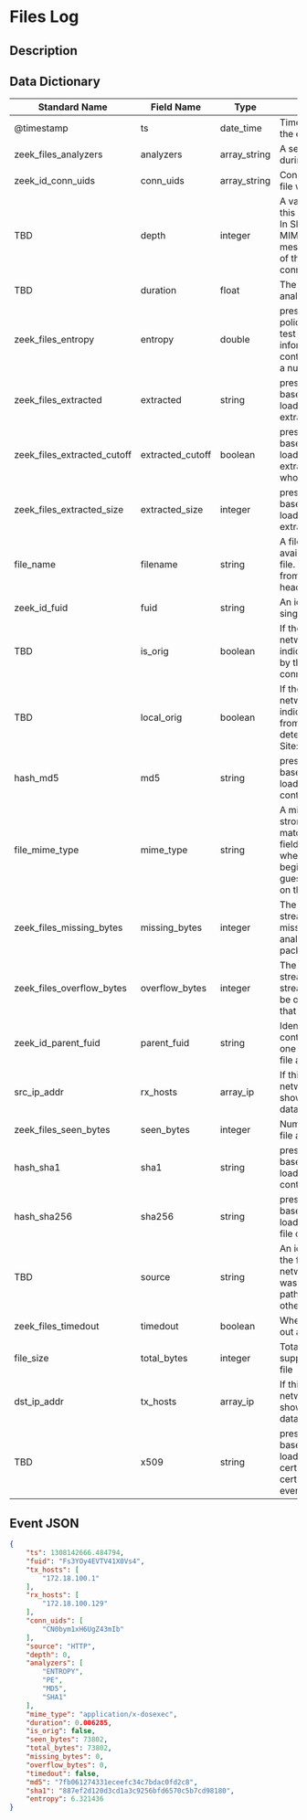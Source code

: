 # Files Log

## Description

## Data Dictionary

| Standard Name                   | Field Name                      | Type                            | Description                                                                                                                                                                                                                                  | Sample Value                      |
| ------------------------------- | ------------------------------- | ------------------------------- | -------------------------------                                                                                                                                                                                                              | -------------------------------   |
| @timestamp                  | ts               | date_time    | Timestamp of the beginning of the event in epoch format                                                                                                                                                                                      | `1300475167.096535`               |
| zeek_files_analyzers        | analyzers        | array_string | A set of analysis types done during the file analysis.                                                                                                                                                                                       | `[ "MD5", "SHA1", "X509", "PE" ]`
| zeek_id_conn_uids           | conn_uids        | array_string | Connection UIDs over which the file was transferred                                                                                                                                                                                          | ``                                |
| TBD                         | depth            | integer      | A value to represent the depth of this file in relation to its source. In SMTP, it is the depth of the MIME attachment on the message. In HTTP, it is the depth of the request within the TCP connection                                     | ``                                |
| TBD                         | duration         | float        | The duration the file was analyzed for                                                                                                                                                                                                       | ``                                |
| zeek_files_entropy          | entropy          | double       | present if policy/frameworks/files/entropy-test-all-files.bro is loaded The information density of the contents of the file, expressed as a number of bits per character.                                                                    | ``                                |
| zeek_files_extracted        | extracted        | string       | present if base/files/extract/main.bro is loaded Local filename of extracted file.                                                                                                                                                           | `HTTP-FSlUus2Qlwch8g8aNl.exe`
| zeek_files_extracted_cutoff | extracted_cutoff | boolean      | present if base/files/extract/main.bro is loaded Set to true if the file being extracted was cut off so the whole file was not logged.                                                                                                       | ``                                |
| zeek_files_extracted_size   | extracted_size   | integer      | present if base/files/extract/main.bro is loaded The number of bytes extracted to disk.                                                                                                                                                      | ``                                |
| file_name                   | filename         | string       | A filename for the file if one is available from the source for the file. These will frequently come from “Content-Disposition” headers in network protocols                                                                                 | ``                                |
| zeek_id_fuid                | fuid             | string       | An identifier associated with a single file                                                                                                                                                                                                  | ``                                |
| TBD                         | is_orig          | boolean      | If the source of this file is a network connection, this field indicates if the file is being sent by the originator of the connection or the responder                                                                                      | ``                                |
| TBD                         | local_orig       | boolean      | If the source of this file is a network connection, this field indicates if the data originated from the local network or not as determined by the configured Site::local_nets                                                               | ``                                |
| hash_md5                    | md5              | string       | present if base/files/hash/main.bro is loaded An MD5 digest of the file contents.                                                                                                                                                            | ``                                |
| file_mime_type              | mime_type        | string       | A mime type provided by the strongest file magic signature match against the bof_buffer field of fa_file, or in the cases where no buffering of the beginning of file occurs, an initial guess of the mime type based on the first data seen | ``                                |
| zeek_files_missing_bytes    | missing_bytes    | integer      | The number of bytes in the file stream that were completely missed during the process of analysis e.g. due to dropped packets                                                                                                                | ``                                |
| zeek_files_overflow_bytes   | overflow_bytes   | integer      | The number of bytes in the file stream that were not delivered to stream file analyzers. This could be overlapping bytes or bytes that could not be reassembled                                                                              | ``                                |
| zeek_id_parent_fuid         | parent_fuid      | string       | Identifier associated with a container file from which this one was extracted as part of the file analysis                                                                                                                                   | ``                                |
| src_ip_addr                 | rx_hosts         | array_ip     | If this file was transferred over a network connection this should show the host or hosts that the data traveled to                                                                                                                          | ``                                |
| zeek_files_seen_bytes       | seen_bytes       | integer      | Number of bytes provided to the file analysis engine for the file                                                                                                                                                                            | ``                                |
| hash_sha1                   | sha1             | string       | present if base/files/hash/main.bro is loaded A SHA1 digest of the file contents.                                                                                                                                                            | ``                                |
| hash_sha256                 | sha256           | string       | present if base/files/hash/main.bro is loaded A SHA256 digest of the file contents.                                                                                                                                                          | ``                                |
| TBD                         | source           | string       | An identification of the source of the file data. E.g. it may be a network protocol over which it was transferred, or a local file path which was read, or some other input source.                                                          | `SMB`                             |
| zeek_files_timedout         | timedout         | boolean      | Whether the file analysis timed out at least once for the file                                                                                                                                                                               | ``                                |
| file_size                   | total_bytes      | integer      | Total number of bytes that are supposed to comprise the full file                                                                                                                                                                            | ``                                |
| dst_ip_addr                 | tx_hosts         | array_ip     | If this file was transferred over a network connection this should show the host or hosts that the data sourced from                                                                                                                         | ``                                |
| TBD                         | x509             | string       | present if base/files/x509/main.bro is loaded Information about X509 certificates. This is used to keep certificate information until all events have been received.                                                                         | ``                                |

## Event JSON

```json
{
    "ts": 1308142666.484794,
    "fuid": "Fs3YOy4EVTV41X0Vs4",
    "tx_hosts": [
        "172.18.100.1"
    ],
    "rx_hosts": [
        "172.18.100.129"
    ],
    "conn_uids": [
        "CN0bym1xH6UgZ43mIb"
    ],
    "source": "HTTP",
    "depth": 0,
    "analyzers": [
        "ENTROPY",
        "PE",
        "MD5",
        "SHA1"
    ],
    "mime_type": "application/x-dosexec",
    "duration": 0.006285,
    "is_orig": false,
    "seen_bytes": 73802,
    "total_bytes": 73802,
    "missing_bytes": 0,
    "overflow_bytes": 0,
    "timedout": false,
    "md5": "7fb061274331eceefc34c7bdac0fd2c8",
    "sha1": "887ef2d120d3cd1a3c9256bfd6570c5b7cd98180",
    "entropy": 6.321436
}
```